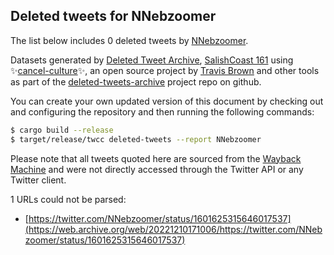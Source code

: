 ## Deleted tweets for NNebzoomer

The list below includes 0 deleted tweets by
[NNebzoomer](https://twitter.com/NNebzoomer).



Datasets generated by [Deleted Tweet Archive](https://twitter.com/deletedtweet161), 
[SalishCoast 161](https://twitter.com/SalishCoastA) using 
✨[cancel-culture](https://github.com/travisbrown/cancel-culture)✨, an open source project by 
[Travis Brown](https://twitter.com/travisbrown) and other tools as part of the 
[deleted-tweets-archive](https://github.com/salcoast/deleted-tweets-archive/) project repo on github.

You can create your own updated version of this document by checking out and configuring the
repository and then running the following commands:

```bash
$ cargo build --release
$ target/release/twcc deleted-tweets --report NNebzoomer
```

Please note that all tweets quoted here are sourced from the
[Wayback Machine](https://web.archive.org) and were not directly accessed through the Twitter API or
any Twitter client.


1 URLs could not be parsed:

* [https://twitter.com/NNebzoomer/status/1601625315646017537](https://web.archive.org/web/20221210171006/https://twitter.com/NNebzoomer/status/1601625315646017537)
